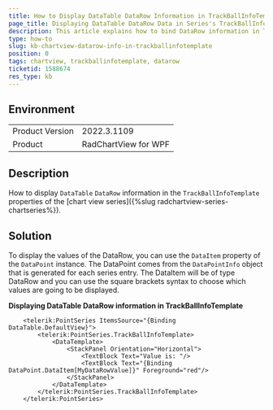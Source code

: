 ```yaml
---
title: How to Display DataTable DataRow Information in TrackBallInfoTemplate
page_title: Displaying DataTable DataRow Data in Series's TrackBallInfoTemplate
description: This article explains how to bind DataRow information in TrackBallInfoTemplate.
type: how-to
slug: kb-chartview-datarow-info-in-trackballinfotemplate
position: 0
tags: chartview, trackballinfotemplate, datarow
ticketid: 1588674
res_type: kb
---
```


## Environment
<table>
	<tbody>
		<tr>
			<td>Product Version</td>
			<td>2022.3.1109</td>
		</tr>
		<tr>
			<td>Product</td>
			<td>RadChartView for WPF</td>
		</tr>
	</tbody>
</table>

## Description

How to display `DataTable` `DataRow` information in the `TrackBallInfoTemplate` properties of the [chart view series]({%slug radchartview-series-chartseries%}).

## Solution

To display the values of the DataRow, you can use the `DataItem` property of the `DataPoint` instance. The DataPoint comes from the `DataPointInfo` object that is generated for each series entry. The DataItem will be of type DataRow and you can use the square brackets syntax to choose which values are going to be displayed.

__Displaying DataTable DataRow information in TrackBallInfoTemplate__
```XAML
    <telerik:PointSeries ItemsSource="{Binding DataTable.DefaultView}">
        <telerik:PointSeries.TrackBallInfoTemplate>
            <DataTemplate>
                <StackPanel Orientation="Horizontal">
                    <TextBlock Text="Value is: "/>
                    <TextBlock Text="{Binding DataPoint.DataItem[MyDataRowValue]}" Foreground="red"/>
                </StackPanel>
            </DataTemplate>
        </telerik:PointSeries.TrackBallInfoTemplate>
    </telerik:PointSeries>
```